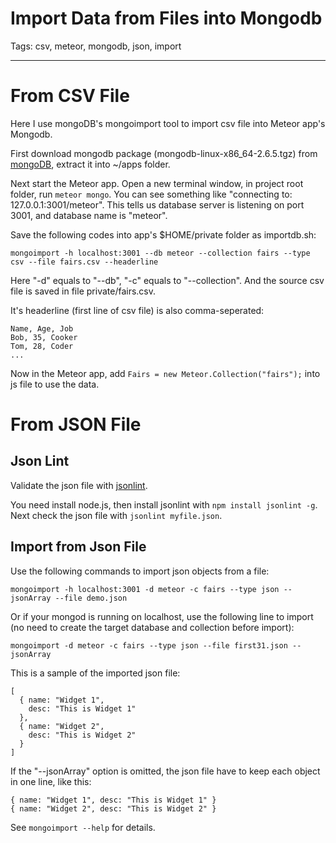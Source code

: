 # Import Data from Files into Mongodb
Tags: csv, meteor, mongodb, json, import

------

# From CSV File 

Here I use mongoDB's mongoimport tool to import csv file into Meteor app's Mongodb.

First download mongodb package (mongodb-linux-x86_64-2.6.5.tgz) from [mongoDB](http://www.mongodb.org/), extract it into ~/apps folder.

Next start the Meteor app. Open a new terminal window, in project root folder, run `meteor mongo`.
You can see something like "connecting to: 127.0.0.1:3001/meteor".
This tells us database server is listening on port 3001, and database name is "meteor".

Save the following codes into app's $HOME/private folder as importdb.sh:

    mongoimport -h localhost:3001 --db meteor --collection fairs --type csv --file fairs.csv --headerline

Here "-d" equals to "--db", "-c" equals to "--collection".
And the source csv file is saved in file private/fairs.csv.

It's headerline (first line of csv file) is also comma-seperated:

    Name, Age, Job
    Bob, 35, Cooker
    Tom, 28, Coder
    ...

Now in the Meteor app, add `Fairs = new Meteor.Collection("fairs");` into js file to use the data.

# From JSON File

## Json Lint

Validate the json file with [jsonlint](https://github.com/zaach/jsonlint).

You need install node.js, then install jsonlint with `npm install jsonlint -g`.
Next check the json file with `jsonlint myfile.json`.

## Import from Json File

Use the following commands to import json objects from a file:

    mongoimport -h localhost:3001 -d meteor -c fairs --type json --jsonArray --file demo.json

Or if your mongod is running on localhost, use the following line to import
(no need to create the target database and collection before import):

    mongoimport -d meteor -c fairs --type json --file first31.json --jsonArray

This is a sample of the imported json file:

    [
      { name: "Widget 1",
        desc: "This is Widget 1"
      },
      { name: "Widget 2",
        desc: "This is Widget 2"
      }
    ]

If the "--jsonArray" option is omitted, the json file have to keep each object in one line, like this:

    { name: "Widget 1", desc: "This is Widget 1" }
    { name: "Widget 2", desc: "This is Widget 2" }

See `mongoimport --help` for details.
